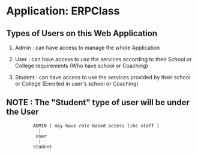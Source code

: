 # Application: ERPClass

## Types of Users on this Web Application

1. Admin : can have access to manage the whole Application

2. User : can have access to use the services according to their School or College requirements (Who have school or Coaching)     

3. Student : can have access to use the services provided by their school or College (Enrolled in user's school or Coaching)




## NOTE : The "Student" type of user will be under the User

              ADMIN ( may have role based access like staff )
                |
               User                                         
                |
              Student 